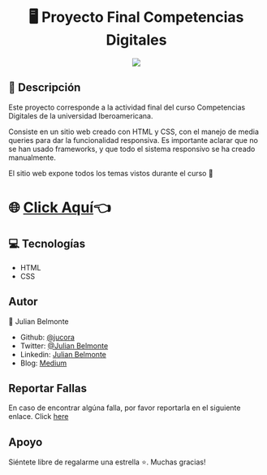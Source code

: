 <h1 align="center">🖥️ Proyecto Final Competencias Digitales</h1>

<p align="center">
  <img src="https://upload.wikimedia.org/wikipedia/commons/3/38/LOGO_CORPORACI%C3%93N_IBEROAMERICANA.png">
</p>

## :pencil: Descripción

Este proyecto corresponde a la actividad final del curso Competencias Digitales de la universidad Iberoamericana.

Consiste en un sitio web creado con HTML y CSS, con el manejo de media queries para dar la funcionalidad responsiva. Es importante aclarar que no se han usado frameworks, 
y que todo el sistema responsivo se ha creado manualmente.

El sitio web expone todos los temas vistos durante el curso 🙂

# :globe_with_meridians: [Click Aquí](https://raw.githack.com/jucora/competencias_digitales/main/index.html):point_left:

## :computer: Tecnologías

- HTML
- CSS

## Autor

:man: Julian Belmonte

- Github: [@jucora](https://github.com/jucora)
- Twitter: [@Julian Belmonte](twitter.com/JulianBelmonte)
- Linkedin: [Julian Belmonte](linkedin.com/in/julianbel)
- Blog: [Medium](https://medium.com/@artjulius)

## Reportar Fallas

En caso de encontrar algúna falla, por favor reportarla en el siguiente enlace. Click [here](https://github.com/jucora/competencias_digitales/issues)

## Apoyo

Siéntete libre de regalarme una estrella :star:. Muchas gracias!
